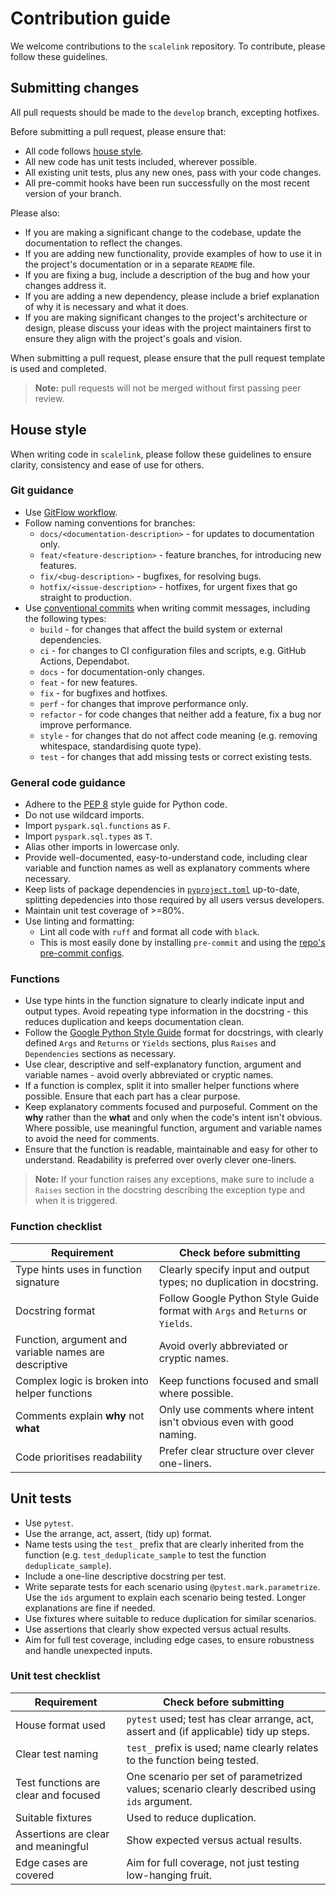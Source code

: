 # Contribution guide

We welcome contributions to the `scalelink` repository. To contribute, please follow these guidelines.

## Submitting changes

All pull requests should be made to the `develop` branch, excepting hotfixes.

Before submitting a pull request, please ensure that:

- All code follows [house style](#house-style).
- All new code has unit tests included, wherever possible.
- All existing unit tests, plus any new ones, pass with your code changes.
- All pre-commit hooks have been run successfully on the most recent version of your branch.

Please also:

- If you are making a significant change to the codebase, update the documentation to reflect the changes.
- If you are adding new functionality, provide examples of how to use it in the project's documentation or in
  a separate `README` file.
- If you are fixing a bug, include a description of the bug and how your changes address it.
- If you are adding a new dependency, please include a brief explanation of why it is necessary and what it does.
- If you are making significant changes to the project's architecture or design, please discuss your ideas with
  the project maintainers first to ensure they align with the project's goals and vision.

When submitting a pull request, please ensure that the pull request template is used and completed.

> **Note:** pull requests will not be merged without first passing peer review.

## House style

When writing code in `scalelink`, please follow these guidelines to ensure clarity, consistency and ease 
of use for others.

### Git guidance

- Use [GitFlow workflow][gitflow].
- Follow naming conventions for branches:
  - `docs/<documentation-description>` - for updates to documentation only.
  - `feat/<feature-description>` - feature branches, for introducing new features.
  - `fix/<bug-description>` - bugfixes, for resolving bugs.
  - `hotfix/<issue-description>` - hotfixes, for urgent fixes that go straight to production.
- Use [conventional commits][commits] when writing commit messages, including the following types:
  - `build` - for changes that affect the build system or external dependencies.
  - `ci` - for changes to CI configuration files and scripts, e.g. GitHub Actions, Dependabot.
  - `docs` - for documentation-only changes.
  - `feat` - for new features.
  - `fix` - for bugfixes and hotfixes.
  - `perf` - for changes that improve performance only.
  - `refactor` - for code changes that neither add a feature, fix a bug nor improve performance.
  - `style` - for changes that do not affect code meaning (e.g. removing whitespace, standardising quote type).
  - `test` - for changes that add missing tests or correct existing tests.

### General code guidance

- Adhere to the [PEP 8][pep8] style guide for Python code.
- Do not use wildcard imports.
- Import `pyspark.sql.functions` as `F`.
- Import `pyspark.sql.types` as `T`.
- Alias other imports in lowercase only.
- Provide well-documented, easy-to-understand code, including clear variable and function names as well as
  explanatory comments where necessary.
- Keep lists of package dependencies in [`pyproject.toml`][pyproject] up-to-date, splitting depedencies into those required
  by all users versus developers.
- Maintain unit test coverage of >=80%.
- Use linting and formatting:
  - Lint all code with `ruff` and format all code with `black`.
  - This is most easily done by installing `pre-commit` and using the [repo's pre-commit configs][pre-commit].

### Functions

- Use type hints in the function signature to clearly indicate input and output types. Avoid repeating type
  information in the docstring - this reduces duplication and keeps documentation clean.
- Follow the [Google Python Style Guide][style-guide] format for docstrings, with clearly defined `Args` and
  `Returns` or `Yields` sections, plus `Raises` and `Dependencies` sections as necessary.
- Use clear, descriptive and self-explanatory function, argument and variable names - avoid overly abbreviated
  or cryptic names.
- If a function is complex, split it into smaller helper functions where possible. Ensure that each part has a
  clear purpose.
- Keep explanatory comments focused and purposeful. Comment on the **why** rather than the **what** and only
  when the code's intent isn't obvious. Where possible, use meaningful function, argument and variable names to
  avoid the need for comments.
- Ensure that the function is readable, maintainable and easy for other to understand. Readability is preferred
  over overly clever one-liners.

> **Note:** If your function raises any exceptions, make sure to include a `Raises` section in the docstring
> describing the exception type and when it is triggered.

### Function checklist

| Requirement | Check before submitting |
| --- | --- |
| Type hints uses in function signature | Clearly specify input and output types; no duplication in docstring. |
| Docstring format | Follow Google Python Style Guide format with `Args` and `Returns` or `Yields`. |
| Function, argument and variable names are descriptive | Avoid overly abbreviated or cryptic names. |
| Complex logic is broken into helper functions | Keep functions focused and small where possible. |
| Comments explain **why** not **what** | Only use comments where intent isn't obvious even with good naming. |
| Code prioritises readability | Prefer clear structure over clever one-liners. |

## Unit tests

- Use `pytest`.
- Use the arrange, act, assert, (tidy up) format.
- Name tests using the `test_` prefix that are clearly inherited from the function (e.g. `test_deduplicate_sample`
  to test the function `deduplicate_sample`).
- Include a one-line descriptive docstring per test.
- Write separate tests for each scenario using `@pytest.mark.parametrize`. Use the `ids` argument to explain each
  scenario being tested. Longer explanations are fine if needed.
- Use fixtures where suitable to reduce duplication for similar scenarios.
- Use assertions that clearly show expected versus actual results.
- Aim for full test coverage, including edge cases, to ensure robustness and handle unexpected inputs.

### Unit test checklist

| Requirement | Check before submitting |
| --- | --- |
| House format used | `pytest` used; test has clear arrange, act, assert and (if applicable) tidy up steps. |
| Clear test naming | `test_` prefix is used; name clearly relates to the function being tested. |
| Test functions are clear and focused | One scenario per set of parametrized values; scenario clearly described using `ids` argument. |
| Suitable fixtures | Used to reduce duplication. |
| Assertions are clear and meaningful | Show expected versus actual results. |
| Edge cases are covered | Aim for full coverage, not just testing low-hanging fruit. |

[gitflow]: https://www.atlassian.com/git/tutorials/comparing-workflows/gitflow-workflow
[commits]: https://www.markdownguide.org/basic-syntax/#links
[pre-commit]: .pre-commit-config.yaml
[pep8]: https://peps.python.org/pep-0008/
[pyproject]: pyproject.toml
[style-guide]: https://github.com/google/styleguide/blob/gh-pages/pyguide.md#38-comments-and-docstrings
